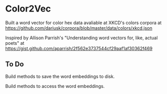 # Color2Vec

Built a word vector for color hex data avaliable at XKCD's colors corpora at https://github.com/dariusk/corpora/blob/master/data/colors/xkcd.json

Inspired by Allison Parrish's "Understanding word vectors for, like, actual poets" at https://gist.github.com/aparrish/2f562e3737544cf29aaf1af30362f469

## To Do
Build methods to save the word embeddings to disk. 

Build methods to access the word embeddings.
